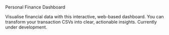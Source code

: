 Personal Finance Dashboard

Visualise financial data with this interactive, web-based dashboard. You can transform your transaction CSVs into clear, actionable insights. Currently under development.